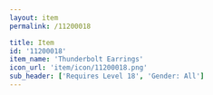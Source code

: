 ```yaml
---
layout: item
permalink: /11200018

title: Item
id: '11200018'
item_name: 'Thunderbolt Earrings'
icon_url: 'item/icon/11200018.png'
sub_header: ['Requires Level 18', 'Gender: All']
---
```


